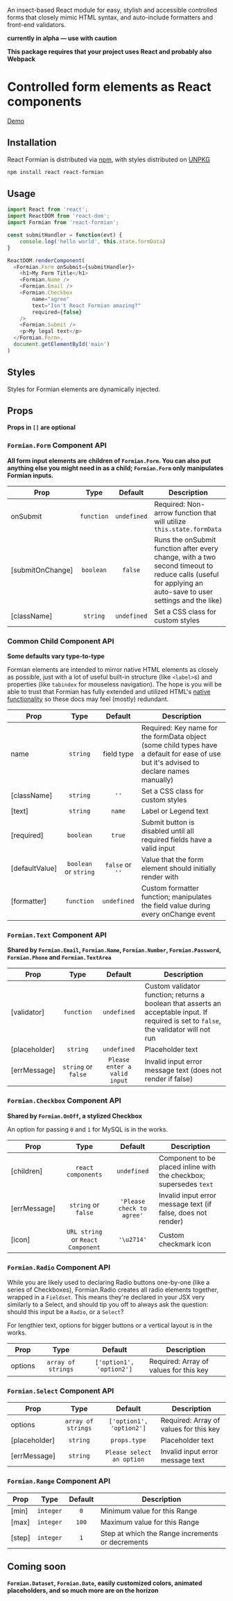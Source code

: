 An insect-based React module for easy, stylish and accessible controlled forms that closely mimic HTML syntax, and auto-include formatters and front-end validators.

**currently in alpha — use with caution**

**This package requires that your project uses React and probably also Webpack**


# Controlled form elements as React components

[Demo](https://bcnichols3.github.io/react-formian/example/public/index.html)

## Installation

React Formian is distributed via [npm](https://www.npmjs.com/package/react-formian), with styles distributed on [UNPKG](https://unpkg.com)

```bash
npm install react react-formian
```


## Usage

```javascript
import React from 'react';
import ReactDOM from 'react-dom';
import Formian from 'react-formian';

const submitHandler = function(evt) {
	console.log('hello world', this.state.formData)
}

ReactDOM.renderComponent(
  <Formian.Form onSubmit={submitHandler}>
  	<h1>My Form Title</h1>
	<Formian.Name />
	<Formian.Email />
	<Formian.Checkbox
		name="agree"
		text="Isn't React Formian amazing?"
		required={false}
	/>
	<Formian.Submit />
	<p>My legal text</p>
  </Formian.Form>,
  document.getElementById('main')
)
```

## Styles
Styles for Formian elements are dynamically injected.

## Props

**Props in `[]` are optional**

### `Formian.Form` Component API

**All form input elements are children of `Formian.Form`. You can also put anything else you might need in as a child; `Formian.Form` only manipulates Formian inputs.**

|Prop       |Type    |Default    |Description                                   |
|-----------|:------:|:---------:|--------------------------------------------  |
|onSubmit |`function`|`undefined`|Required: Non-arrow function that will utilize `this.state.formData` |
|[submitOnChange]|`boolean`|`false`|Runs the onSubmit function after every change, with a two second timeout to reduce calls (useful for applying an auto-save to user settings and the like)                               |
|[className]|`string`|`undefined`|Set a CSS class for custom styles              |

### Common Child Component API

**Some defaults vary type-to-type**

Formian elements are intended to mirror native HTML elements as closely as possible, just with a lot of useful built-in structure (like `<label>`s) and properties (like `tabindex` for mouseless navigation). The hope is you will be able to trust that Formian has fully extended and utilized HTML's [native functionality](https://developer.mozilla.org/en-US/docs/Web/HTML/Element/input) so these docs may feel (mostly) redundant.

|Prop       |Type    |Default    |Description                                   |
|-----------|:------:|:---------:|--------------------------------------------  |
|name       |`string`|field type|Required: Key name for the formData object (some child types have a default for ease of use but it's advised to declare names manually)                                                                       |
|[className]|`string`|`''`|Set a CSS class for custom styles                     |
|[text]     |`string`|`name`|Label or Legend text                               |
|[required]|`boolean`|`true`|Submit button is disabled until all required fields have a valid input                                                       |
|[defaultValue]|`boolean` or `string`|`false` or `''`|Value that the form element should initially render with                                                                            |
|[formatter]|`function`|`undefined`|Custom formatter function; manipulates the field value during every onChange event                                         |


### `Formian.Text` Component API

**Shared by `Formian.Email`, `Formian.Name`, `Formian.Number`, `Formian.Password`, `Formian.Phone` and `Formian.TextArea`**

|Prop       |Type    |Default    |Description                                   |
|-----------|:------:|:---------:|--------------------------------------------  |
|[validator]|`function`|`undefined`|Custom validator function; returns a boolean that asserts an acceptable input. If required is set to `false`, the validator will not run                                                          |
|[placeholder]|`string`|`undefined`|Placeholder text                            |
|[errMessage]|`string` or `false`|`Please enter a valid input`|Invalid input error message text (does not render if false)                                   |

### `Formian.Checkbox` Component API

**Shared by `Formian.OnOff`, a stylized Checkbox**

An option for passing `0` and `1` for MySQL is in the works.

|Prop       |Type    |Default    |Description                                   |
|-----------|:------:|:---------:|--------------------------------------------  |
|[children]|`react components`|`undefined`|Component to be placed inline with the checkbox; supersedes `text`                                                 |
|[errMessage]|`string` or `false`|`'Please check to agree'`|Invalid input error message text (if false, does not render)                                        |
|[icon]|`URL string` or `React Component`|`'\u2714'`|Custom checkmark icon                                                                            |

### `Formian.Radio` Component API

While you are likely used to declaring Radio buttons one-by-one (like a series of Checkboxes), Formian.Radio creates all radio elements together, wrapped in a `Fieldset`. This means they're declared in your JSX very similarly to a Select, and should tip you off to always ask the question: should this input be a `Radio`, or a `Select`?

For lengthier text, options for bigger buttons or a vertical layout is in the works.

|Prop       |Type    |Default    |Description                                   |
|-----------|:------:|:---------:|--------------------------------------------  |
|options|`array of strings`|`['option1', 'option2']`|Required: Array of values for this key                                                                             |

### `Formian.Select` Component API

|Prop       |Type    |Default    |Description                                   |
|-----------|:------:|:---------:|--------------------------------------------  |
|options|`array of strings`|`['option1', 'option2']`|Required: Array of values for this key                                                                             |
|[placeholder]|`string`|`props.type`|Placeholder text                            |
|[errMessage]|`string`|`Please select an option`|Invalid input error message text             |

### `Formian.Range` Component API

|Prop       |Type    |Default    |Description                                   |
|-----------|:------:|:---------:|--------------------------------------------  |
|[min]|`integer`|`0`|Minimum value for this Range                                                                           |
|[max]|`integer`|`100`|Maximum value for this Range                                                                           |
|[step]|`integer`|`1`|Step at which the Range increments or decrements                                                                      |

## Coming soon

**`Formian.Dataset`, `Formian.Date`, easily customized colors, animated placeholders, and so much more are on the horizon**
